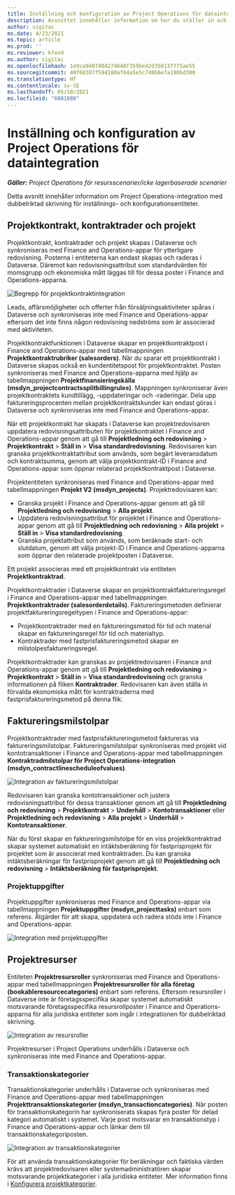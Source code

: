 ```yaml
---
title: Inställning och konfiguration av Project Operations för dataintegration
description: Avsnittet innehåller information om hur du ställer in och konfigurerar Project Operations-mappningar med dubbelriktad skrivning.
author: sigitac
ms.date: 4/23/2021
ms.topic: article
ms.prod: ''
ms.reviewer: kfend
ms.author: sigitac
ms.openlocfilehash: 1e9ca9407404274648f359be42d350137775ae55
ms.sourcegitcommit: 40f68387f594180af64a5e5c748b6efa188bd300
ms.translationtype: HT
ms.contentlocale: sv-SE
ms.lasthandoff: 05/10/2021
ms.locfileid: "6001088"
---
```

# <a name="project-operations-setup-and-configuration-data-integration"></a>Inställning och konfiguration av Project Operations för dataintegration

_**Gäller:** Project Operations för resursscenarier/icke lagerbaserade scenarier_

Detta avsnitt innehåller information om Project Operations-integration med dubbelriktad skrivning för inställnings- och konfigurationsentiteter.

## <a name="project-contracts-contract-lines-and-projects"></a>Projektkontrakt, kontraktrader och projekt

Projektkontrakt, kontraktrader och projekt skapas i Dataverse och synkroniseras med Finance and Operations-appar för ytterligare redovisning. Posterna i entiteterna kan endast skapas och raderas i Dataverse. Däremot kan redovisningsattribut som standardvärden för momsgrupp och ekonomiska mått läggas till för dessa poster i Finance and Operations-apparna.

  ![Begrepp för projektkontraktintegration](./media/1ProjectContract.jpg)

Leads, affärsmöjligheter och offerter från försäljningsaktiviteter spåras i Dataverse och synkroniseras inte med Finance and Operations-appar eftersom det inte finns någon redovisning nedströms som är associerad med aktiviteten.

Projektkontraktfunktionen i Dataverse skapar en projektkontraktpost i Finance and Operations-appar med tabellmappningen **Projektkontraktrubriker (salesorders)**. När du sparar ett projektkontrakt i Dataverse skapas också en kundentitetspost för projektkontraktet. Posten synkroniseras med Finance and Operations-apparna med hjälp av tabellmappningen **Projektfinansieringskälla (msdyn\_projectcontractssplitbillingrules)**. Mappningen synkroniserar även projektkontraktets kundtillägg, -uppdateringar och -raderingar. Dela upp faktureringsprocenten mellan projektkontraktskunder kan endast göras i Dataverse och synkroniseras inte med Finance and Operations-appar.

När ett projektkontrakt har skapats i Dataverse kan projektredovisaren uppdatera redovisningsattributen för projektkontraktet i Finance and Operations-appar genom att gå till **Projektledning och redovisning** >  **Projektkontrakt**  > **Ställ in** > **Visa standardredovisning**. Redovisaren kan granska projektkontraktattribut som används, som begärt leveransdatum och kontraktsumma, genom att välja projektkontrakt-ID i Finance and Operations-appar som öppnar relaterad projektkontraktpost i Dataverse.

Projektentiteten synkroniseras med Finance and Operations-appar med tabellmappningen **Projekt V2 (msdyn\_projects)**. Projektredovisaren kan:

  - Granska projekt i Finance and Operations-appar genom att gå till **Projektledning och redovisning** > **Alla projekt**. 
  - Uppdatera redovisningsattribut för projektet i Finance and Operations-appar genom att gå till **Projektledning och redovisning** > **Alla projekt** > **Ställ in** > **Visa standardredovisning**.  
  - Granska projektattribut som används, som beräknade start- och slutdatum, genom att välja projekt-ID i Finance and Operations-apparna som öppnar den relaterade projektposten i Dataverse.

Ett projekt associeras med ett projektkontrakt via entiteten **Projektkontraktrad**.

Projektkontraktrader i Dataverse skapar en projektkontraktfaktureringsregel i Finance and Operations-appar med tabellmappningen **Projektkontraktrader (salesorderdetails)**. Faktureringsmetoden definierar projektfaktureringsregeltypen i Finance and Operations-appar:

  - Projektkontraktrader med en faktureringsmetod för tid och material skapar en faktureringsregel för tid och materialtyp.
  - Kontraktrader med fastprisfaktureringsmetod skapar en milstolpesfaktureringsregel.

Projektkontraktrader kan granskas av projektredovisaren i Finance and Operations-appar genom att gå till **Projektledning och redovisning** > **Projektkontrakt** > **Ställ in** > **Visa standardredovisning** och granska informationen på fliken **Kontraktrader**. Redovisaren kan även ställa in förvalda ekonomiska mått för kontraktraderna med fastprisfaktureringsmetod på denna flik.

## <a name="billing-milestones"></a>Faktureringsmilstolpar

Projektkontraktrader med fastprisfaktureringsmetod faktureras via faktureringsmilstolpar. Faktureringsmilstolpar synkroniseras med projekt vid kontotransaktioner i Finance and Operations-appar med tabellmappningen **Kontraktradmilstolpar för Project Operations-integration (msdyn\_contractlinescheduleofvalues)**.

  ![Integration av faktureringsmilstolpar](./media/2Milestones.jpg)

Redovisaren kan granska kontotransaktioner och justera redovisningsattribut för dessa transaktioner genom att gå till **Projektledning och redovisning** > **Projektkontrakt** > **Underhåll** > **Kontotransaktioner** eller **Projektledning och redovisning** > **Alla projekt** > **Underhåll** > **Kontotransaktioner**.

När du först skapar en faktureringsmilstolpe för en viss projektkontraktrad skapar systemet automatiskt en intäktsberäkning för fastprisprojekt för projektet som är associerat med kontraktraden. Du kan granska intäktsberäkningar för fastprisprojekt genom att gå till **Projektledning och redovisning** > **Intäktsberäkning för fastprisprojekt**.

### <a name="project-tasks"></a>Projektuppgifter

Projektuppgifter synkroniseras med Finance and Operations-appar via tabellmappningen **Projektuppgifter (msdyn\_projecttasks)** enbart som referens. Åtgärder för att skapa, uppdatera och radera stöds inte i Finance and Operations-appar.

  ![Integration med projektuppgifter](./media/3Tasks.jpg)

## <a name="project-resources"></a>Projektresurser

Entiteten **Projektresursroller** synkroniseras med Finance and Operations-appar med tabellmappningen **Projektresursroller för alla företag (bookableresourcecategories)** enbart som referens. Eftersom resursroller i Dataverse inte är företagsspecifika skapar systemet automatiskt motsvarande företagsspecifika resursrollposter i Finance and Operations-apparna för alla juridiska entiteter som ingår i integrationen för dubbelriktad skrivning.

![Integration av resursroller](./media/5Resources.jpg)

Projektresurser i Project Operations underhålls i Dataverse och synkroniseras inte med Finance and Operations-appar.

### <a name="transaction-categories"></a>Transaktionskategorier

Transaktionskategorier underhålls i Dataverse och synkroniseras med Finance and Operations-appar med tabellmappningen **Projekttransaktionskategorier (msdyn\_transactioncategories)**. När posten för transaktionskategorin har synkroniserats skapas fyra poster för delad kategori automatiskt i systemet. Varje post motsvarar en transaktionstyp i Finance and Operations-appar och länkar dem till transaktionskategoriposten.

![Integration av transaktionskategorier](./media/4TransactionCategories.jpg)

För att använda transaktionskategorier för beräkningar och faktiska värden krävs att projektredovisaren eller systemadministratören skapar motsvarande projektkategorier i alla juridiska entiteter. Mer information finns i [Konfigurera projektkategorier](../project-accounting/configure-project-categories.md).
